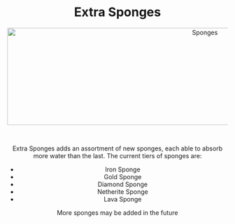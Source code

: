 <h1 style="text-align: center;">Extra Sponges</h1>
<p style="text-align: center;"><img style="display: block; margin-left: auto; margin-right: auto;" src="https://media.discordapp.net/attachments/801497950370398279/867548998901563442/output.png" alt="Sponges" width="888" height="222" /></p>
<p style="text-align: center;">&nbsp;</p>
<p style="text-align: center;">Extra Sponges adds an assortment of new sponges, each able to absorb more water than the last. The current tiers of sponges are:</p>
<ul style="text-align: center;">
<li>Iron Sponge</li>
<li>Gold Sponge</li>
<li>Diamond Sponge</li>
<li>Netherite Sponge</li>
<li>Lava Sponge</li>
</ul>
<p style="text-align: center;">More sponges may be added in the future</p>
